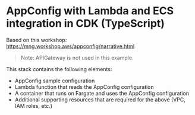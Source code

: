 # AppConfig with Lambda and ECS integration in CDK (TypeScript)

Based on this workshop: https://mng.workshop.aws/appconfig/narrative.html

> Note: APIGateway is not used in this example.

This stack contains the following elements:
* AppConfig sample configuration
* Lambda function that reads the AppConfig configuration
* A container that runs on Fargate and uses the AppConfig configuration
* Additional supporting resources that are required for the above (VPC, IAM roles, etc.)
